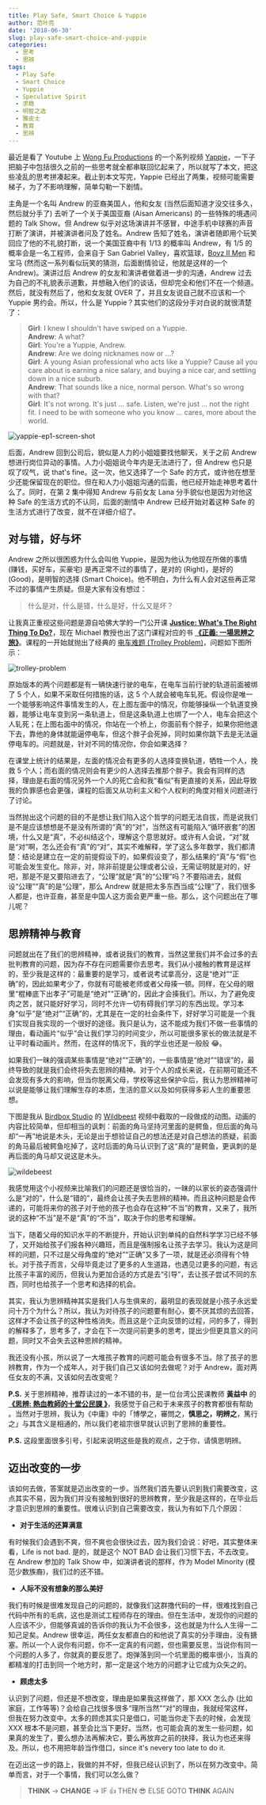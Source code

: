 ```yaml
---
title: Play Safe, Smart Choice & Yuppie
author: 范叶亮
date: '2018-06-30'
slug: play-safe-smart-choice-and-yuppie
categories:
  - 思考
  - 思辨
tags:
  - Play Safe
  - Smart Choice
  - Yuppie
  - Speculative Spirit
  - 求稳
  - 明智之选
  - 雅皮士
  - 教育
  - 思辨
---
```


最近是看了 Youtube 上 [Wong Fu Productions](https://www.youtube.com/user/WongFuProductions) 的一个系列视频 [Yappie](https://www.youtube.com/playlist?list=PLSHabwxChOtX1HLAKXle8-w7FvQ5Xg8gD)，一下子把脑子中包括很久之前的一些思考就全都串联回忆起来了，所以就写了本文，把这些凌乱的思考拼凑起来。截止到本文写完，Yappie 已经出了两集，视频可能需要梯子，为了不影响理解，简单勾勒一下剧情。

主角是一个名叫 Andrew 的亚裔美国人，他和女友 (当然后面知道才没交往多久，然后就分手了) 去听了一个关于美国亚裔 (Aisan Americans) 的一些特殊的境遇问题的 Talk Show。但 Andrew 似乎对这场演讲并不感冒，中途手机中球赛的声音打断了演讲，并被演讲者问及了姓名。Andrew 告知了姓名，演讲者随即用个玩笑回应了他的不礼貌打断，说一个美国亚裔中有 1/13 的概率叫 Andrew，有 1/5 的概率会是一名工程师，会来自于 San Gabriel Valley，喜欢篮球，[Boyz II Men](https://zh.wikipedia.org/zh/大人小孩雙拍檔) 和宝马 (然而这一系列看似玩笑的猜测，后面剧情验证，他就是这样的一个 Andrew)。演讲过后 Andrew 的女友和演讲者做着进一步的沟通，Andrew 过去为自己的不礼貌表示道歉，并想融入他们的谈话，但却完全和他们不在一个频道。然后，就没有然后了，他和女友就 OVER 了，并且女友说自己就不应该和一个 Yuppie 男约会。所以，什么是 Yuppie？其实他们的这段分手对白说的就很清楚了：

> **Girl**: I knew I shouldn't have swiped on a Yuppie. <br/>
> **Andrew**: A what? <br/>
> **Girl**: You're a Yuppie, Andrew. <br/>
> **Andrew**: Are we doing nicknames now or ...? <br/>
> **Girl**: A young Asian professional who acts like a Yuppie? Cause all you care about is earning a nice salary, and buying a nice car, and settling down in a nice suburb. <br/>
> **Andrew**: That sounds like a nice, normal person. What's so wrong with that? <br/>
> **Girl**: It's not wrong. It's just ... safe. Listen, we're just ... not the right fit. I need to be with someone who you know ... cares, more about the world.

![yappie-ep1-screen-shot](/images/cn/2018-06-30-play-safe-smart-choice-and-yuppie/yappie-ep1-screen-shot.png)

后面，Andrew 回到公司后，貌似是人力的小姐姐要找他聊天，关于之前 Andrew 想进行岗位异动的事情。人力小姐姐说今年内是无法进行了，但 Andrew 也只是叹了叹气，说 that's fine。这一次，他又选择了一个 Safe 的方式，或许他在想至少还能保留现在的职位。但在和人力小姐姐沟通的后面，他已经开始走神思考着什么了。同时，在第 2 集中得知 Andrew 与前女友 Lana 分手貌似也是因为对他这种 Safe 的生活方式的不认同，后面的剧情中 Andrew 已经开始对着这种 Safe 的生活方式进行了改变，就不在详细介绍了。

## 对与错，好与坏

Andrew 之所以很困惑为什么会叫他 Yuppie，是因为他认为他现在所做的事情 (赚钱，买好车，买豪宅) 是再正常不过的事情了，是对的 (Right)，是好的 (Good)，是明智的选择 (Smart Choice)。他不明白，为什么有人会对这些再正常不过的事情产生质疑。但是大家有没有想过：

> 什么是对，什么是错，什么是好，什么又是坏？

让我真正重视这些问题是源自哈佛大学的一门公开课 [**Justice: What's The Right Thing To Do?**](https://college.harvard.edu/justice-whats-right-thing-do)，现在 Michael 教授也出了这门课程对应的书 [**《正義: 一場思辨之旅》**](https://book.douban.com/subject/5975978/)。课程的一开始就抛出了经典的 [电车难题 (Trolley Problem)](https://zh.wikipedia.org/zh/有轨电车难题)，问题如下图所示：

![trolley-problem](/images/cn/2018-06-30-play-safe-smart-choice-and-yuppie/trolley-problem.png)

原始版本的两个问题都是有一辆快速行驶的电车，在电车当前行驶的轨道前面被绑了 5 个人，如果不采取任何措施的话，这 5 个人就会被电车轧死。假设你是唯一一个能够影响这件事情发生的人，在上图左面中的情况，你能够操纵一个轨道变换器，能够让电车变到另一条轨道上，但是这条轨道上也绑了一个人，电车会把这个人轧死；在上图右面中的情况，你站在一个桥上，你面前有个胖子，如果你把他退下去，靠他的身体就能逼停电车，但这个胖子会死掉，同时如果你跳下去是无法逼停电车的。问题就是，针对不同的情况你，你会如果选择？

在课堂上统计的结果是，左面的情况会有更多的人选择变换轨道，牺牲一个人，挽救 5 个人；而右面的情况则会有更少的人选择去推那个胖子。我会有同样的选择，理由是右面的情况另外一个人的死亡会和我“看似”有更直接的关系，因此导致我的负罪感也会更强，课程的后面又从功利主义和个人权利的角度对相关问题进行了讨论。

当然抛出这个问题的目的不是想让我们陷入这个哲学的问题无法自拔，而是说我们是不是应该想想是不是没有所谓的“真”的“对”，当然这有可能陷入“循环嵌套”的困境，什么又是“真”，不必纠结这个，理解这个意思就好。或许有人会说，“对”就是“对”啊，怎么还会有“真”的“对”，其实不难解释，学了这么多年数学，我们都清楚：结论是建立在一定的前提假设下的，如果假设变了，那么结果的“真”与“假”也可能会发生变化。除非，对，除非前提是公理或者公设，无需证明就是对的，好吧，那是不是又要陷进去了，“公理”就是“真”的“公理”吗？不要陷进去，就假设“公理”“真”的是“公理”，那么 Andrew 就是把太多东西当成“公理”了，我们很多人都是，也许亚裔，甚至是中国人这方面会更严重一些。那么，这个问题出在了哪儿呢？

## 思辨精神与教育

问题就出在了我们的思辨精神，或者说我们的教育，当然这里我们并不会过多的去批判教育的问题，因为存不存在问题需要你去思考。我们从小接触的教育是这样的，至少我是这样的：最重要的是学习，或者说考试拿高分，这是“绝对”“正确”的，因此如果考少了，你就有可能被老师或者父母揍一顿。同样，在父母的眼里“棍棒底下出孝子”可能是“绝对”“正确”的，因此才会揍我们。所以，为了避免皮肉之苦，就只能好好学习，同时不允许一切有碍我们学习的东西出现。学习本身“似乎”是“绝对”“正确”的，尤其是在一定的社会条件下，好好学习可能是一个我们实现自我实现的一个很好的途径。我只是认为，这不能成为我们不做一些事情的理由，看动画片“似乎”会让我们学习的时间变少，所以可能很多家长的做法就是不让平时看动画片。然而，在这样的情况下，我的学业也还是一般般 :joy:。

如果我们一昧的强调某些事情是“绝对”“正确”的，一些事情是“绝对”“错误”的，最终导致的就是我们会终将失去思辨的精神。对于个人的成长来说，在前期可能还不会发现有多大的影响，但当你脱离父母，学校等这些保护伞后，我认为思辨精神可以说是能够让我们理解生存的本质，生活的意义以及如何获得多彩人生的重要思想。

下图是我从 [Birdbox Studio](http://birdboxstudio.com/blog/) 的 [Wildbeest](http://birdboxstudio.com/bird-box-shorts/wildebeest/) 视频中截取的一段做成的动图。动画的内容比较简单，但却相当的讽刺：前面的角马坚持河里面的是鳄鱼，但后面的角马却“一再”地说是木头，无论是出于想验证自己的想法还是对自己想法的质疑，前面的角马最后被鳄鱼吃掉了，这时后面的角马认识到了这“真的”是鳄鱼，更讽刺的是再后面的角马却又说这是木头。

![wildebeest](/images/cn/2018-06-30-play-safe-smart-choice-and-yuppie/wildebeest-from-birdbox-studio.gif)

我感觉用这个小视频来比喻我们的问题还是很恰当的，一昧的以家长的姿态强调什么是“对的”，什么是“错的”，最终会让孩子失去思辨的精神。而且这种问题是会传递的，可能将来你的孩子对于他的孩子也会存在这种“不当”的教育，又来了，我所说的这种“不当”是不是“真”的“不当”，取决于你的思考和理解。

当下，随着父母的知识水平的不断提升，开始认识到单纯的自然科学学习已经不够了，又开始给孩子们报各种兴趣班，而且是强制报名让孩子去学习。我认为这是同样的问题，只不过是父母角度的“绝对”“正确”又多了一项，就是还必须得有个特长。对于孩子而言，父母毕竟走过了更多的人生道路，也遇见过更多的问题，有远比孩子丰富的阅历，但我认为更加合适的方式是去“引导”，去让孩子尝试不同的东西，同时也给孩子一个思考和选择的机会。

其实，我认为思辨精神其实是我们人与生俱来的，最明显的表现就是小孩子永远爱问十万个为什么？所以，我认为对待孩子的问题要有耐心，要不厌其烦的去回答，这样才不会让孩子的这种性格消失。而且这是个正向反馈的过程，问的多了，得到的解释多了，思考多了，才会在下一次提问前更多的思考，提出少但更具意义的问题，同时又不会失去这种思辨的精神。

我还没有小孩，所以说了一大堆孩子教育的问题可能会有很多不当。除了孩子的思辨教育，作为一个成年人，对于我们自己又该如何去做呢？对于 Andrew，面对两任女友的不满，又该如何去改变呢？

**P.S.** 关于思辨精神，推荐读过的一本不错的书，是一位台湾公民课教师 **黃益中** 的 [**《思辨: 熱血教師的十堂公民課 》**](https://book.douban.com/subject/26374212/)，我感觉于自己和于未来孩子的教育都很有帮助 。当然对于思辨，我认为《中庸》中的「博學之，審問之，**慎思之，明辨之**，篤行之」与其含义是相通的，所以我们老祖宗很早就认识到了思辨的重要性。

**P.S.** 这段里面很多引号，引起来说明这些是我的观点，之于你，请慎思明辨。

## 迈出改变的一步

该如何去做，答案就是迈出改变的一步。当然我们首先要认识到我们需要改变，这点其实不易，因为我们并没有接触到很好的思辨教育，至少我是这样的，在毕业后才意识到思辨的重要性。很难认识到自己需要改变，我认为有如下几个原因：

- **对于生活的还算满意**

有时候我们会遇到不爽，但不爽也会很快过去，因为我们会说：好吧，其实整体来看，Life is not bad. 是的，就是这个 NOT BAD 会让我们习惯下去，不去改变。在 Andrew 参加的 Talk Show 中，如演讲者说的那样，作为 Model Minority (模范少数族裔)，我们过的还不错。

- **人际不没有想象的那么美好**

我们有时候是很难发现自己的问题的，就像我们这群撸代码的一样，很难找到自己代码中所有的毛病，这也是测试工程师存在的理由。但在生活中，发现你的问题的人应该不少，但能够真诚的告诉你的我认为不会很多，这也就是为什么人生得一二知己足矣。Andrew 很幸运，两任女友都直白的和他说了真实的分手理由，没有搪塞。所以一个人说你有问题，你不一定真的有问题，但也需要反思，当说你有同一个问题的人多了，你就真的要反思了。炮弹落到同一个坑里面的概率很小，当真的都精准的打击到同一个地方时，那一定是这个地方的问题才让它成为众矢之的。

- **顾虑太多**

认识到了问题，但还是不想改变，理由是如果我这样做了，那 XXX 怎么办 (比如家庭，工作等等)？会给自己找很多很多“理所当然”“对”的理由，我就经常这样，但我在努力改变中。太多的顾虑其实只是借口，可能当你走下去的时候，会发现 XXX 根本不是问题，甚至会比当下更好。当然，也可能会真的发生一些问题，如果真的发生了，要么想办法再解决它，要么再放弃之前的抉择，我认为也还来得及。所以，也不用把年龄当作借口，since it's nevery too late to do it.

在迈出这一步的路上，我做的并不好，但我已经认识到了，所以在努力改变中。简单而言，对于一个事情，我们可以怎么做？

> **THINK** -> **CHANGE** -> IF :thumbsup: THEN :sunglasses: ELSE GOTO **THINK** AGAIN
